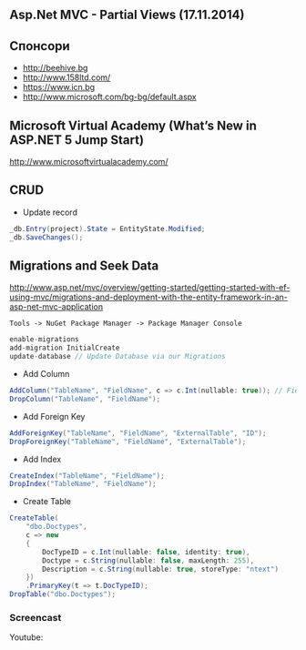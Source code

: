 ﻿## Asp.Net MVC - Partial Views (17.11.2014)

## Спонсори
- http://beehive.bg
- http://www.158ltd.com/
- https://www.icn.bg
- http://www.microsoft.com/bg-bg/default.aspx

## Microsoft Virtual Academy (What’s New in ASP.NET 5 Jump Start)

http://www.microsoftvirtualacademy.com/

## CRUD

- Update record 
```csharp
_db.Entry(project).State = EntityState.Modified;
_db.SaveChanges();
```

## Migrations and Seek Data

http://www.asp.net/mvc/overview/getting-started/getting-started-with-ef-using-mvc/migrations-and-deployment-with-the-entity-framework-in-an-asp-net-mvc-application

```
Tools -> NuGet Package Manager -> Package Manager Console
```

```csharp
enable-migrations
add-migration InitialCreate
update-database // Update Database via our Migrations
```

- Add Column
```csharp
AddColumn("TableName", "FieldName", c => c.Int(nullable: true)); // Field type will be Integer
DropColumn("TableName", "FieldName");
```

- Add Foreign Key
```csharp
AddForeignKey("TableName", "FieldName", "ExternalTable", "ID");
DropForeignKey("TableName", "FieldName", "ExternalTable");
```

- Add Index
```csharp
CreateIndex("TableName", "FieldName");
DropIndex("TableName", "FieldName");
```
- Create Table
```csharp
CreateTable(
	"dbo.Doctypes",
	c => new 
	{
		DocTypeID = c.Int(nullable: false, identity: true),
		Doctype = c.String(nullable: false, maxLength: 255),
		Description = c.String(nullable: true, storeType: "ntext")
	})
	.PrimaryKey(t => t.DocTypeID);
DropTable("dbo.Doctypes");
```

### Screencast
Youtube: 
